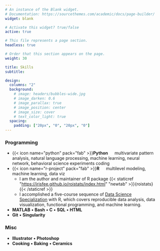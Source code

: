 ```yaml
---
# An instance of the Blank widget.
# Documentation: https://sourcethemes.com/academic/docs/page-builder/
widget: blank

# Activate this widget? true/false
active: true

# This file represents a page section.
headless: true

# Order that this section appears on the page.
weight: 30

title: Skills
subtitle:

design:
  columns: "2"
  background:
    # image: headers/bubbles-wide.jpg
    # image_darken: 0.6
    # image_parallax: true
    # image_position: center
    # image_size: cover
    # text_color_light: true
  spacing:
    padding: ["20px", "0", "20px", "0"]
---
```

### Programming


* {{< icon name="python" pack="fab" >}}**Python** &emsp;  multivariate pattern analysis, natural language processing, machine learning, neural network, behavioral science experiments coding
* {{< icon name="r-project" pack="fab" >}}**R**   &emsp; multilevel modeling, machine learning, data viz
    * I am the author and maintainer of R package  {{< staticref "https://irisfee.github.io/roistats/index.html" "newtab" >}}{roistats}{{< /staticref >}} 
    * I accomplished a five-course sequence of [Data Science Specialization](https://github.com/uo-datasci-specialization) with R, which covers reproducible data analysis, data visualization, functional programming, and machine learning.
* **MATLAB** **&bull;** **Bash** **&bull;** **C** **&bull;** **SQL** **&bull;** **HTML**
* **Git** **&bull;** **Singularity** 


### Misc
* **Illustrator** **&bull;** **Photoshop**
* **Cooking** **&bull;** **Baking** **&bull;** **Ceramics** 



